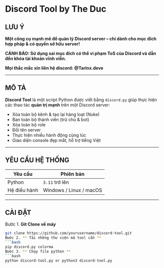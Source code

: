 # Discord Tool by The Duc 

## LƯU Ý

**Một công cụ mạnh mẽ để quản lý Discord server – chỉ dành cho mục đích hợp pháp & có quyền sở hữu server!**

**CẢNH BÁO: Sử dụng sai mục đích có thể vi phạm ToS của Discord và dẫn đến khóa tài khoản vĩnh viễn.**

**Mọi thắc mắc xin liên hệ discord: @Tarinx.deve**

---

## MÔ TẢ

**Discord Tool** là một script Python được viết bằng `discord.py` giúp thực hiện các thao tác **quản trị mạnh** trên một Discord server:


- Xóa toàn bộ kênh & tạo lại hàng loạt (Nuke)
- Ban toàn bộ thành viên (trừ chủ & bot)
- Xóa toàn bộ role
- Đổi tên server
- Thực hiện nhiều hành động cùng lúc
- Giao diện console đẹp mắt, hỗ trợ tiếng Việt


---

## YÊU CẦU HỆ THỐNG

| Yêu cầu | Phiên bản |
|--------|----------|
| Python | `3.11` trở lên |
| Hệ điều hành | Windows / Linux / macOS |


---

## CÀI ĐẶT

Bước 1. **Git Clone về máy**
   ```bash
   git clone https://github.com/yourusername/discord-tool.git
Bước 2. ** Tải những thư viện mà tool cần **
   ```bash
   pip discord.py colorma
Bước 3. ** Chạy file python **
   ```bash
   python discord-tool.py or python3 discord-tool.py


